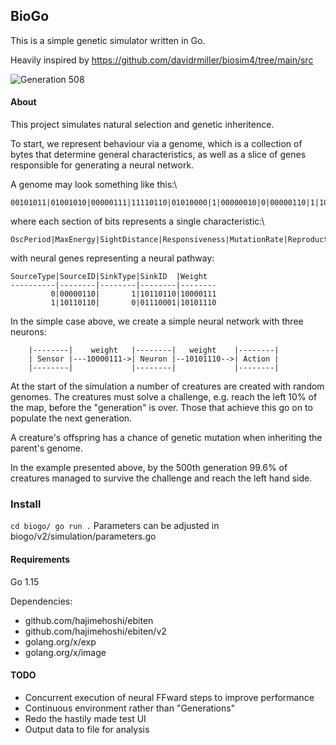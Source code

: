 ## BioGo

This is a simple genetic simulator written in Go.

Heavily inspired by https://github.com/davidrmiller/biosim4/tree/main/src


![Generation 508](./images/generation-508.gif)

#### About

This project simulates natural selection and genetic inheritence. 

To start, we represent behaviour via a genome, which is a collection of bytes that determine general characteristics, as well as a slice of genes responsible for generating a neural network.

A genome may look something like this:\

```
00101011|01001010|00000111|11110110|01010000|1|00000010|0|00000110|1|10110110|10000111|1|10110110|0|01110001|10101110
```
where each section of bits represents a single characteristic:\
```
OscPeriod|MaxEnergy|SightDistance|Responsiveness|MutationRate|ReproductionType|NeuronCount|BrainLength|...NeuralGenes
```
with neural genes representing a neural pathway:
```
SourceType|SourceID|SinkType|SinkID  |Weight
----------|--------|--------|--------|--------
         0|00000110|       1|10110110|10000111
         1|10110110|       0|01110001|10101110
```

In the simple case above, we create a simple neural network with three neurons:
```
    |--------|    weight   |--------|   weight    |--------|
    | Sensor |---10000111->| Neuron |--10101110-->| Action |
    |--------|             |--------|             |--------|
```

At the start of the simulation a number of creatures are created with random genomes. The creatures must solve a challenge, e.g. reach the left 10% of the map, before the "generation" is over. Those that achieve this go on to populate the next generation.

A creature's offspring has a chance of genetic mutation when inheriting the parent's genome.

In the example presented above, by the 500th generation 99.6% of creatures managed to survive the challenge and reach the left hand side.

### Install
`
cd biogo/
go run .
`
Parameters can be adjusted in biogo/v2/simulation/parameters.go
#### Requirements
Go 1.15

Dependencies:
- github.com/hajimehoshi/ebiten
- github.com/hajimehoshi/ebiten/v2
- golang.org/x/exp
- golang.org/x/image


#### TODO
- Concurrent execution of neural FFward steps to improve performance
- Continuous environment rather than "Generations"
- Redo the hastily made test UI
- Output data to file for analysis
